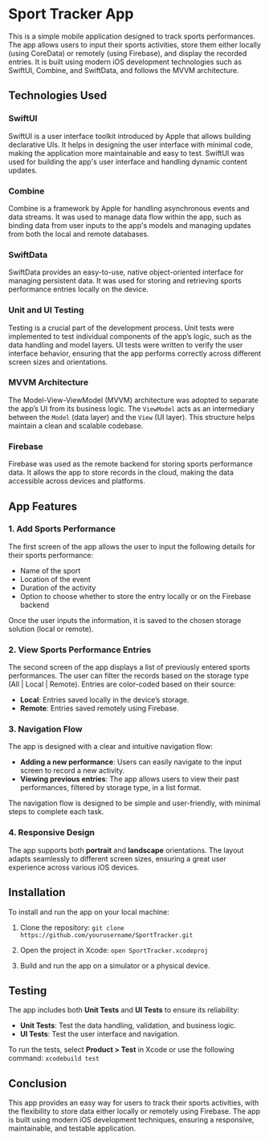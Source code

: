 
# Sport Tracker App

This is a simple mobile application designed to track sports performances. The app allows users to input their sports activities, store them either locally (using CoreData) or remotely (using Firebase), and display the recorded entries. It is built using modern iOS development technologies such as SwiftUI, Combine, and SwiftData, and follows the MVVM architecture.

## Technologies Used

### SwiftUI
SwiftUI is a user interface toolkit introduced by Apple that allows building declarative UIs. It helps in designing the user interface with minimal code, making the application more maintainable and easy to test. SwiftUI was used for building the app's user interface and handling dynamic content updates.

### Combine
Combine is a framework by Apple for handling asynchronous events and data streams. It was used to manage data flow within the app, such as binding data from user inputs to the app's models and managing updates from both the local and remote databases.

### SwiftData
SwiftData provides an easy-to-use, native object-oriented interface for managing persistent data. It was used for storing and retrieving sports performance entries locally on the device.

### Unit and UI Testing
Testing is a crucial part of the development process. Unit tests were implemented to test individual components of the app’s logic, such as the data handling and model layers. UI tests were written to verify the user interface behavior, ensuring that the app performs correctly across different screen sizes and orientations.

### MVVM Architecture
The Model-View-ViewModel (MVVM) architecture was adopted to separate the app’s UI from its business logic. The `ViewModel` acts as an intermediary between the `Model` (data layer) and the `View` (UI layer). This structure helps maintain a clean and scalable codebase.

### Firebase
Firebase was used as the remote backend for storing sports performance data. It allows the app to store records in the cloud, making the data accessible across devices and platforms.

## App Features

### 1. **Add Sports Performance**
The first screen of the app allows the user to input the following details for their sports performance:
- Name of the sport
- Location of the event
- Duration of the activity
- Option to choose whether to store the entry locally or on the Firebase backend

Once the user inputs the information, it is saved to the chosen storage solution (local or remote).

### 2. **View Sports Performance Entries**
The second screen of the app displays a list of previously entered sports performances. The user can filter the records based on the storage type (All | Local | Remote). Entries are color-coded based on their source:
- **Local**: Entries saved locally in the device’s storage.
- **Remote**: Entries saved remotely using Firebase.

### 3. **Navigation Flow**
The app is designed with a clear and intuitive navigation flow:
- **Adding a new performance**: Users can easily navigate to the input screen to record a new activity.
- **Viewing previous entries**: The app allows users to view their past performances, filtered by storage type, in a list format.

The navigation flow is designed to be simple and user-friendly, with minimal steps to complete each task.

### 4. **Responsive Design**
The app supports both **portrait** and **landscape** orientations. The layout adapts seamlessly to different screen sizes, ensuring a great user experience across various iOS devices.

## Installation

To install and run the app on your local machine:

1. Clone the repository:
    `git clone https://github.com/yourusername/SportTracker.git`

2. Open the project in Xcode:
    `open SportTracker.xcodeproj`

3. Build and run the app on a simulator or a physical device.

## Testing

The app includes both **Unit Tests** and **UI Tests** to ensure its reliability:

- **Unit Tests**: Test the data handling, validation, and business logic.
- **UI Tests**: Test the user interface and navigation.

To run the tests, select **Product > Test** in Xcode or use the following command:
    `xcodebuild test`

## Conclusion
This app provides an easy way for users to track their sports activities, with the flexibility to store data either locally or remotely using Firebase. The app is built using modern iOS development techniques, ensuring a responsive, maintainable, and testable application.

